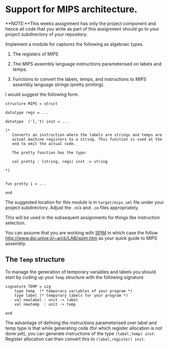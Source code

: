 # Support for MIPS architecture.

**NOTE:**This weeks assignment has only the project component and
hence all code that you write as part of this assignment should go to
your project subdirectory of your repository.

Implement a module for captures the following as algebraic types.

1. The registers of MIPS

2. The MIPS assembly language instructions parameterised on labels and
   temps.

3. Functions to convert the labels, temps, and instructions
   to MIPS assembly language strings (pretty printing).

I would suggest the following form.

```
structure MIPS = struct

datatype regs = ...

datatype  ('l,'t) inst = ...

(*
   Converts an instruction where the labels are strings and temps are
   actual machine registers to a string. This function is used at the
   end to emit the actual code.

   The pretty function has the type:

   val pretty : (string, regs) inst -> string

*)


fun pretty i = ...

end

```

The suggested location for this module is in `target/mips.sml` file
under your project subdirectory. Adjust the `.mlb` and `.cm` files
appropriately.

This will be used in the subsequent assignments for things like
instruction selection.

You can assume that you are working with [SPIM] in which case
the follow <http://www.dsi.unive.it/~arcb/LAB/spim.htm> as your
quick guide to MIPS assembly.

## The `Temp` structure

To manage the generation of temporary variables and labels you should
start by coding up your `Temp` structure with the following signature

```
signature TEMP = sig
	type temp  (* temporary variables of your program *)
	type label (* temporary labels for your program *)
	val newlabel : unit -> label
	val newtemp  : unit -> temp

end
```

The advantage of defining the instructions parameterised over label
and temp type is that while generating code (for which register
allocation is not done yet), you can generate instructions of the type
`(label,temp) inst`. Register allocation can then convert this to
`(label,register) inst`.

[SPIM]: <http://www.dsi.unive.it/~arcb/LAB/spim.htm>

